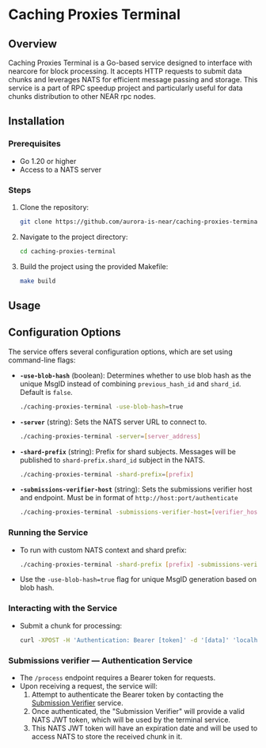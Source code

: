 # Caching Proxies Terminal

## Overview

Caching Proxies Terminal is a Go-based service designed to interface with nearcore for block processing. It accepts HTTP
requests to submit data chunks and leverages NATS for efficient message passing and storage. This service is a part of
RPC speedup project and particularly useful for data chunks distribution to other NEAR rpc nodes.

## Installation

### Prerequisites

- Go 1.20 or higher
- Access to a NATS server

### Steps

1. Clone the repository:
   ```bash
   git clone https://github.com/aurora-is-near/caching-proxies-terminal
   ```
2. Navigate to the project directory:
   ```bash
   cd caching-proxies-terminal
   ```
3. Build the project using the provided Makefile:
   ```bash
   make build
   ```

## Usage

## Configuration Options

The service offers several configuration options, which are set using command-line flags:

- **`-use-blob-hash`** (boolean): Determines whether to use blob hash as the unique MsgID instead of
  combining `previous_hash_id` and `shard_id`. Default is `false`.
  ```bash
  ./caching-proxies-terminal -use-blob-hash=true
  ```
  
- **`-server`** (string): Sets the NATS server URL to connect to.
  ```bash
  ./caching-proxies-terminal -server=[server_address]
  ```

- **`-shard-prefix`** (string): Prefix for shard subjects. Messages will be published to `shard-prefix.shard_id` subject
  in the NATS.
  ```bash
  ./caching-proxies-terminal -shard-prefix=[prefix]
  ```

- **`-submissions-verifier-host`** (string): Sets the submissions verifier host and endpoint. Must be in format
  of `http://host:port/authenticate`
    ```bash
    ./caching-proxies-terminal -submissions-verifier-host=[verifier_host]
    ```

### Running the Service

- To run with custom NATS context and shard prefix:
  ```bash
  ./caching-proxies-terminal -shard-prefix [prefix] -submissions-verifier-host [verifier_host]
  ```
- Use the `-use-blob-hash=true` flag for unique MsgID generation based on blob hash.

### Interacting with the Service

- Submit a chunk for processing:
  ```bash
  curl -XPOST -H 'Authentication: Bearer [token]' -d '[data]' 'localhost:1323/process?shard_id=1&previous_hash_id=0x12348'
  ```

### Submissions verifier — Authentication Service

- The `/process` endpoint requires a Bearer token for requests.
- Upon receiving a request, the service will:
    1. Attempt to authenticate the Bearer token by contacting
       the [Submission Verifier](https://github.com/aurora-is-near/caching-proxies-verifier) service.
    2. Once authenticated, the "Submission Verifier" will provide a valid NATS JWT token, which will be used by the
       terminal service.
    3. This NATS JWT token will have an expiration date and will be used to access NATS to store the received chunk in it.

